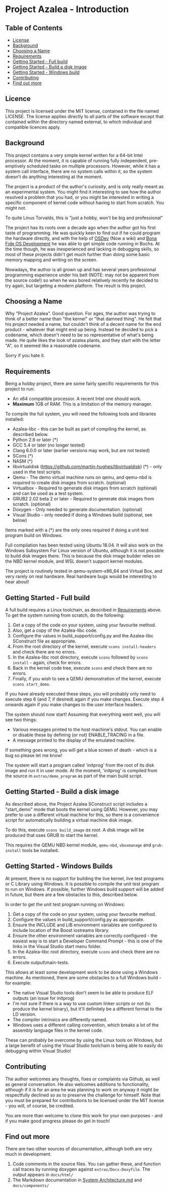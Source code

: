 # Project Azalea - Introduction

## Table of Contents

- [License](#license)
- [Background](#background)
- [Choosing a Name](#choosing-a-name)
- [Requirements](#requirements)
- [Getting Started - Full build](#getting-started---full-build)
- [Getting Started - Build a disk image](#getting-started---build-a-disk-image)
- [Getting Started - Windows build](#getting-started---windows-builds)
- [Contributing](#contributing)
- [Find out more](#find-out-more)

## Licence

This project is licensed under the MIT license, contained in the file named LICENSE. The license applies directly to
all parts of the software except that contained within the directory named external, to which individual and compatible
licences apply.

## Background

This project contains a very simple kernel written for a 64-bit Intel processor. At the moment, it is capable of
running fully independent, pre-emptively scheduled tasks on multiple processors. However, while it has a system call
interface, there are no system calls within it, so the system doesn't do anything interesting at the moment.

The project is a product of the author's curiosity, and is only really meant as an experimental system. You might find
it interesting to see how the author resolved a problem that you had, or you might be interested in writing a specific
component of kernel code without having to start from scratch. You might not.

To quite Linus Torvalds, this is "just a hobby, won't be big and professional"

The project has its roots over a decade ago when the author got his first taste of programming. He was quickly keen to
find out if he could program the hardware directly, and with the help of [OSDev](http://wiki.osdev.org/) (Now a wiki)
and [Bona Fide OS Development](http://www.osdever.net/tutorials/) he was able to get simple code running in Bochs. At
the time though, he was inexperienced and lacking in debugging skills, so most of these projects didn't get much
further than doing some basic memory mapping and writing on the screen.

Nowadays, the author is all grown up and has several years professional programming experience under his belt (NOTE:
may not be apparent from the source code!) so when he was bored relatively recently he decided to try again, but
targeting a modern platform. The result is this project.

## Choosing a Name

Why "Project Azalea". Good question. For ages, the author was trying to think of a better name than "the kernel" or
"that damned thing". He felt that his project needed a name, but couldn't think of a decent name for the end product -
whatever that might end up being. Instead he decided to pick a codename, which doesn't need to be so representative of
what's being made. He quite likes the look of azalea plants, and they start with the letter "A", so it seemed like a
reasonable codename.

Sorry if you hate it.

## Requirements

Being a hobby project, there are some fairly specific requirements for this project to run:

- An x64 compatible processor. A recent Intel one should work.
- **Maximum** 1GB of RAM. This is a limitation of the memory manager.

To compile the full system, you will need the following tools and libraries installed:
- Azalea-libc - this can be built as part of compiling the kernel, as described below.
- Python 2.6 or later (*)
- GCC 5.4 or later (no longer tested)
- Clang 6.0.0 or later (earlier versions may work, but are not tested)
- SCons (*)
- NASM (*)
- libvirtualdisk (https://github.com/martin-hughes/libvirtualdisk) (*) - only used in the test scripts.
- Qemu - The demo virtual machine runs on qemu, and qemu-nbd is required to create disk images from scratch. (optional)
- Virtualbox - Required to generate disk images from scratch (optional) and can be used as a test system.
- GRUB2 2.02 beta 2 or later - Required to generate disk images from scratch. (optional)
- Doxygen - Only needed to generate documentation. (optional)
- Visual Studio - only needed if doing a Windows build (optional, see below)

Items marked with a (*) are the only ones required if doing a unit test program build on Windows.

Full compilation has been tested using Ubuntu 18.04. It will also work on the Windows Subsystem For Linux version of
Ubuntu, although it is not possible to build disk images there. This is because the disk image builder relies on the
NBD kernel module, and WSL doesn't support kernel modules.

The project is routinely tested in qemu-system-x86_64 and Virtual Box, and very rarely on real hardware. Real hardware
bugs would be interesting to hear about!

## Getting Started - Full build

A full build requires a Linux toolchain, as described in [Requirements](#requirements) above. To get the system running
from scratch, do the following:

1. Get a copy of the code on your system, using your favourite method.
2. Also, get a copy of the Azalea-libc code.
3. Configure the values in build_support/config.py and the Azalea-libc SConstruct file as appropriate.
4. From the root directory of the kernel, execute `scons install-headers` and check there are no errors.
5. In the Azalea-libc root directory, execute `scons` followed by `scons install` - again, check for errors.
6. Back in the kernel code tree, execute `scons` and check there are no errors.
7. Finally, if you wish to see a QEMU demonstration of the kernel, execute `scons start_demo`.

If you have already executed these steps, you will probably only need to execute step 6 (and 7, if desired) again if
you make changes. Execute step 4 onwards again if you make changes to the user interface headers.

The system should now start! Assuming that everything went well, you will see two things:

- Various messages printed to the host machine's stdout. You can enable or disable these by defining (or not)
  ENABLE_TRACING in a file.
- A message printed to the display of the emulated machine.

If something goes wrong, you will get a blue screen of death - which is a bug so please let me know!

The system will start a program called 'initprog' from the root of its disk image and run it in user mode. At the
moment, 'initprog' is compiled from the source in `extras/demo_program` as part of the main build script.

## Getting Started - Build a disk image

As described above, the Project Azalea SConstruct script includes a "start_demo" mode that boots the kernel using QEMU.
However, you may prefer to use a different virtual machine for this, so there is a convenience script for automatically
building a virtual machine disk image.

To do this, execute `scons build_image` *as root*. A disk image will be produced that uses GRUB to start the kernel.

This requires the QEMU NBD kernel module, `qemu-nbd`, `vboxmanage` and `grub-install` tools be installed.

## Getting Started - Windows Builds

At present, there is no support for building the live kernel, live test programs or C Library using Windows. It is
possible to compile the unit test program to run on Windows. If possible, further Windows build support will be added
in future, but there are a few obstacles to this, described below.

In order to get the unit test program running on Windows:

1. Get a copy of the code on your system, using your favourite method.
2. Configure the values in build_support/config.py as appropriate.
3. Ensure the INCLUDE and LIB environment variables are configured to include location of the Boost iostreams library.
4. Ensure the other environment variables are correctly configured - the easiest way is to start a Developer Command
   Prompt - this is one of the links in the Visual Studio start menu folder.
5. In the Azalea-libc root directory, execute `scons` and check there are no errors.
6. Execute output\main-tests.

This allows at least some development work to be done using a Windows machine. As mentioned, there are some obstacles
to a full Windows build - for example:

- The native Visual Studio tools don't seem to be able to produce ELF outputs (an issue for initprog)
- I'm not sure if there is a way to use custom linker scripts or not (to produce the kernel binary), but it'll
  definitely be a different format to the LD version.
- The compiler intrinsics are differently named.
- Windows uses a different calling convention, which breaks a lot of the assembly language files in the kernel code.

These can probably be overcome by using the Linux tools on Windows, but a large benefit of using the Visual Studio
toolchain is being able to easily do debugging within Visual Studio!

## Contributing

The author welcomes any thoughts, fixes or complaints via Github, as well as general conversation. He also welcomes
additions to functionality, although if it is for an area he was planning to work on anyway it might be respectfully
declined so as to preserve the challenge for himself. Note that you must be prepared for contributions to be licensed
under the MIT license - you will, of course, be credited.

You are more than welcome to clone this work for your own purposes - and if you make good progress please do get in
touch!

## Find out more

There are two other sources of documentation, although both are very much in development.

1. Code comments in the source files. You can gather these, and function call traces by running doxygen against
`extras/Docs-Doxyfile`. The output appears in `docs/html/`
2. The Markdown documentation in [System Architecture.md](System%20Architecture.md) and `docs/components/`